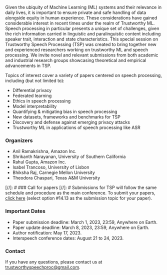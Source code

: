 Given the ubiquity of Machine Learning (ML) systems and their relevance in daily lives, it is important to ensure private and safe handling of data alongside equity in human experience. These considerations have gained considerable interest in recent times under the realm of Trustworthy ML. Speech processing in particular presents a unique set of challenges, given the rich information carried in linguistic and paralinguistic content including speaker trait, interaction and state characteristics. This special session on Trustworthy Speech Processing (TSP) was created to bring together new and experienced researchers working on trustworthy ML and speech processing. We invite novel and relevant submissions from both academic and industrial research groups showcasing theoretical and empirical advancements in TSP.

Topics of interest cover a variety of papers centered on speech processing, including (but not limited to): 
- Differential privacy
- Federated learning
- Ethics in speech processing
- Model interpretability
- Quantifying & mitigating bias in speech processing
- New datasets, frameworks and benchmarks for TSP
- Discovery and defense against emerging privacy attacks
- Trustworthy ML in applications of speech processing like ASR

### Organizers
- Anil Ramakrishna, Amazon Inc.
- Shrikanth Narayanan, University of Southern California
- Rahul Gupta, Amazon Inc.
- Isabel Trancoso, University of Lisbon
- Bhiksha Raj, Carnegie Mellon University
- Theodora Chaspari, Texas A&M University

[//]: # ### Call for papers
[//]: # Submissions for TSP will follow the same schedule and procedure as the main conference. To submit your papers, [click here](https://www.softconf.com/m/interspeech2023/) (select option #14.13 as the submission topic for your paper).   

### Important Dates
- Paper submission deadline: March 1, 2023, 23:59, Anywhere on Earth. 
- Paper update deadline: March 8, 2023, 23:59, Anywhere on Earth.
- Author notification: May 17, 2023.
- Interspeech conference dates: August 21 to 24, 2023.

### Contact
If you have any questions, please contact us at trustworthyspeechproc@gmail.com.
